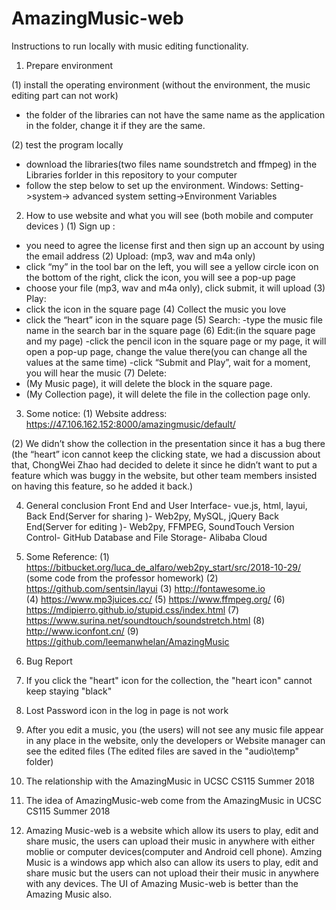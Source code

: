 # AmazingMusic-web
Instructions to run locally with music editing functionality.
1.	Prepare environment

(1)	install the operating environment (without the environment, the music editing part can not work)
-	the folder of the libraries can not have the same name as the application in the folder, change it if they are the same.

(2)	test the program locally
-	download the libraries(two files name soundstretch and ffmpeg) in the Libraries forlder in this repository to your computer
-	follow the step below to set up the environment.
Windows:
Setting->system-> advanced system setting->Environment Variables

2.	How to use website and what you will see (both mobile and computer devices )
(1)	Sign up :
-	you need to agree the license first and then sign up an account by using the email address
(2)	Upload: (mp3, wav and m4a only)
-	click  “my” in the tool bar on the left, you will see a yellow circle icon on the bottom of the right, click the icon, you will see a pop-up page
-	choose your file (mp3, wav and m4a only), click submit, it will upload
(3)	Play:
- click the icon in the square page
(4) Collect the music you love
 - click the “heart” icon in the square page
(5)	Search:
-type the music file name in the search bar in the square page
(6)	Edit:(in the square page and my page)
-click the pencil icon in the square page or my page, it will open a pop-up page, change the value there(you can change all the values at the same time)
-click “Submit and Play”, wait for a moment, you will hear the music
(7)	Delete:
-	(My Music page), it will delete the block in the square page.
-	(My Collection page), it will delete the file in the collection page only.


3.	Some notice:
(1)	Website address: https://47.106.162.152:8000/amazingmusic/default/

(2)	We didn’t show the collection in the presentation since it has a bug there (the “heart” icon cannot keep the clicking state, we had a discussion about that, ChongWei Zhao had decided to delete it since he didn’t want to put a feature which was buggy in the website, but other team members insisted on having this feature, so he added it back.)


4.	General conclusion
Front End and User Interface- vue.js, html, layui,
Back End(Server for sharing )- Web2py, MySQL, jQuery
Back End(Server for editing )- Web2py, FFMPEG, SoundTouch
Version Control- GitHub
Database and File Storage- Alibaba Cloud

5.	Some Reference:
(1)	https://bitbucket.org/luca_de_alfaro/web2py_start/src/2018-10-29/ (some code from the professor homework)
(2)	https://github.com/sentsin/layui
(3)	http://fontawesome.io   
(4)	https://www.mp3juices.cc/
(5)	https://www.ffmpeg.org/
(6)	https://mdipierro.github.io/stupid.css/index.html
(7)	https://www.surina.net/soundtouch/soundstretch.html
(8)	http://www.iconfont.cn/
(9) https://github.com/leemanwhelan/AmazingMusic

6.	Bug Report
1. If you click the "heart" icon for the collection, the "heart icon" cannot keep staying "black"
2. Lost Password icon in the log in page is not work
3. After you edit a music, you (the users) will not see any music file appear in any place in the website,
only the developers or Website manager can see the edited files
(The edited files are saved in the "audio\temp" folder)

7. The relationship with the AmazingMusic in UCSC CS115 Summer 2018
1. The idea of AmazingMusic-web come from the AmazingMusic in UCSC CS115 Summer 2018
2. Amazing Music-web is a website which allow its users to play, edit and share music, the users can upload their music in anywhere with either moblie or computer devices(computer and Android cell phone). Amzing Music is a windows app which also can allow its users to play, edit and share music but the users can not upload their their music in anywhere with any devices. The UI of Amazing Music-web is better than the Amazing Music also.
